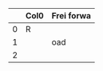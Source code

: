 |    | Col0   | Frei forwa   |
|---:|:-------|:-------------|
|  0 | R      |              |
|  1 |        | oad          |
|  2 |        |              |